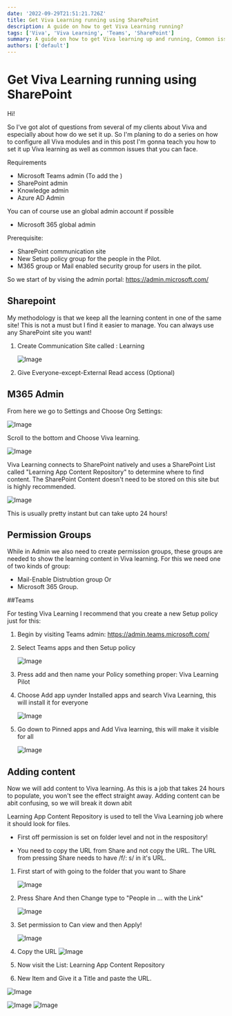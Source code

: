 ```yaml
---
date: '2022-09-29T21:51:21.726Z'
title: Get Viva Learning running using SharePoint
description: A guide on how to get Viva Learning running?
tags: ['Viva', 'Viva Learning', 'Teams', 'SharePoint']
summary: A guide on how to get Viva learning up and running, Common issues you can face and how to solve them
authors: ['default']
---
```


# Get Viva Learning running using SharePoint

Hi!

So I've got alot of questions from several of my clients about Viva and especially about how do we set it up.
So I'm planing to do a series on how to configure all Viva modules and in this post I'm gonna teach you how to set it up Viva learning as well as common issues that you can face.

Requirements

- Microsoft Teams admin (To add the )
- SharePoint admin
- Knowledge admin
- Azure AD Admin

You can of course use an global admin account if possible

- Microsoft 365 global admin

Prerequisite:

- SharePoint communication site
- New Setup policy group for the people in the Pilot.
- M365 group or Mail enabled security group for users in the pilot.

So we start of by vising the admin portal:
https://admin.microsoft.com/

## Sharepoint

My methodology is that we keep all the learning content in one of the same site! This is not a must but I find it easier to manage. You can always use any SharePoint site you want!

1. Create Communication Site called : Learning

   ![Image](/static/images/assets/picture2.png)

2. Give Everyone-except-External Read access (Optional)

## M365 Admin

From here we go to Settings and Choose Org Settings:

![Image](/static/images/assets/screenshot-2022-10-15-125322.png)

Scroll to the bottom and Choose Viva learning.

![Image](/static/images/assets/screenshot-2022-10-15-125400.png)

Viva Learning connects to SharePoint natively and uses a SharePoint List called "Learning App Content Repository" to determine where to find content. The SharePoint Content doesn't need to be stored on this site but is highly recommended.

![Image](/static/images/assets/screenshot-2022-10-15-125424.png)

This is usually pretty instant but can take upto 24 hours!

## Permission Groups

While in Admin we also need to create permission groups, these groups are needed to show the learning content in Viva learning.
For this we need one of two kinds of group:

- Mail-Enable Distrubtion group
  Or
- Microsoft 365 Group.

##Teams

For testing Viva Learning I recommend that you create a new Setup policy just for this:

1. Begin by visiting Teams admin: https://admin.teams.microsoft.com/
2. Select Teams apps and then Setup policy

   ![Image](/static/images/assets/picture4.png)

3. Press add and then name your Policy something proper: Viva Learning Pilot
4. Choose Add app uynder Installed apps and search Viva Learning, this will install it for everyone

   ![Image](/static/images/assets/picture5.png)

5. Go down to Pinned apps and Add Viva learning, this will make it visible for all

   ![Image](/static/images/assets/picture6.png)

## Adding content

Now we will add content to Viva learning. As this is a job that takes 24 hours to populate, you won't see the effect straight away. Adding content can be abit confusing, so we will break it down abit

Learning App Content Repository is used to tell the Viva Learning job where it should look for files.

- First off permission is set on folder level and not in the respository!

- You need to copy the URL from Share and not copy the URL. The URL from pressing Share needs to have /f/: s/ in it's URL.

1. First start of with going to the folder that you want to Share

   ![Image](/static/images/assets/screenshot-2022-10-16-145438.png)

2. Press Share And then Change type to "People in ... with the Link"

   ![Image](/static/images/assets/screenshot-2022-10-16-145450.png)

3. Set permission to Can view and then Apply!

   ![Image](/static/images/assets/screenshot-2022-10-16-145450.png)

4. Copy the URL
   ![Image](/static/images/assets/screenshot-2022-10-16-145517.png)

5. Now visit the List: Learning App Content Repository

6. New Item and Give it a Title and paste the URL.

![Image](/static/images/assets/picture1.png)

![Image](/static/images/assets/screenshot-2022-10-16-145438.png)
![Image](/static/images/assets/screenshot-from-2021-01-23-23-10-10.png)
